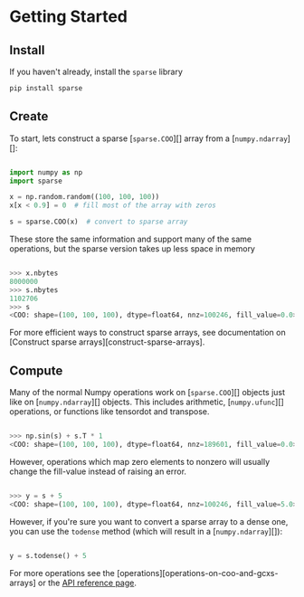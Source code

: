 # Getting Started

## Install

If you haven't already, install the ``sparse`` library

```bash
pip install sparse
```

## Create

To start, lets construct a sparse [`sparse.COO`][] array from a [`numpy.ndarray`][]:

```python

import numpy as np
import sparse

x = np.random.random((100, 100, 100))
x[x < 0.9] = 0  # fill most of the array with zeros

s = sparse.COO(x)  # convert to sparse array
```

These store the same information and support many of the same operations,
but the sparse version takes up less space in memory

```python

>>> x.nbytes
8000000
>>> s.nbytes
1102706
>>> s
<COO: shape=(100, 100, 100), dtype=float64, nnz=100246, fill_value=0.0>
```

For more efficient ways to construct sparse arrays,
see documentation on [Construct sparse arrays][construct-sparse-arrays].

## Compute

Many of the normal Numpy operations work on [`sparse.COO`][] objects just like on [`numpy.ndarray`][] objects.
This includes arithmetic, [`numpy.ufunc`][] operations, or functions like tensordot and transpose.

```python

>>> np.sin(s) + s.T * 1
<COO: shape=(100, 100, 100), dtype=float64, nnz=189601, fill_value=0.0>
```

However, operations which map zero elements to nonzero will usually change the fill-value
instead of raising an error.

```python

>>> y = s + 5
<COO: shape=(100, 100, 100), dtype=float64, nnz=100246, fill_value=5.0>
```

However, if you're sure you want to convert a sparse array to a dense one,
you can use the ``todense`` method (which will result in a [`numpy.ndarray`][]):

```python

y = s.todense() + 5
```

For more operations see the [operations][operations-on-coo-and-gcxs-arrays]
or the [API reference page](../../api/backend).
